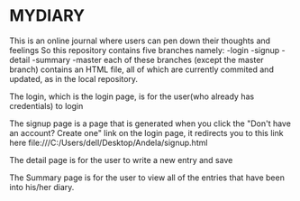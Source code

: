 # MYDIARY
This is an online journal where users can pen down their thoughts and feelings
So this repository contains five branches namely:
-login
-signup
-detail
-summary
-master
each of these branches (except the master branch) contains an HTML file, all of which are currently commited and updated, as in the local repository. 

The login, which is the login page, is for the user(who already has credentials) to login

The signup page is a page that is generated when you click the "Don't have an account? Create one" link on the login page, it redirects you to this link here file:///C:/Users/dell/Desktop/Andela/signup.html

The detail page is for the user to write a new entry and save

The Summary page is for the user to view all of the entries that have been into his/her diary.
